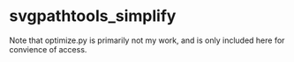 # svgpathtools_simplify
Note that optimize.py is primarily not my work, and is only included here for convience of access.
